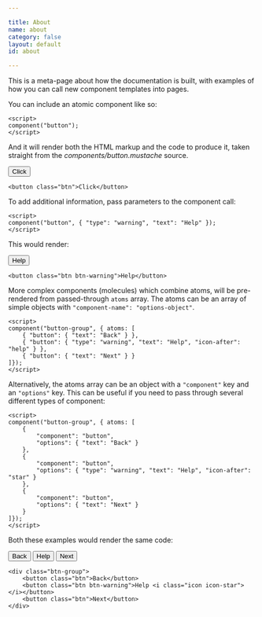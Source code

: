 ```yaml
---

title: About
name: about
category: false
layout: default
id: about

---
```


This is a meta-page about how the documentation is built, with examples of how you can call new component templates into pages.

You can include an atomic component like so:

```markup
<script>
component("button");
</script>
```

And it will render both the HTML markup and the code to produce it, taken straight from the _components/button.mustache_ source.

<button class="btn">Click</button>

```markup
<button class="btn">Click</button>
```

To add additional information, pass parameters to the component call:

```markup
<script>
component("button", { "type": "warning", "text": "Help" });
</script>
```

This would render:

<button class="btn btn-warning">Help</button>

```markup
<button class="btn btn-warning">Help</button>
```

More complex components (molecules) which combine atoms, will be pre-rendered from passed-through `atoms` array. The atoms can be an array of simple objects with `"component-name": "options-object"`.

```markup
<script>
component("button-group", { atoms: [
	{ "button": { "text": "Back" } },
	{ "button": { "type": "warning", "text": "Help", "icon-after": "help" } },
	{ "button": { "text": "Next" } }
]});
</script>
```
Alternatively, the atoms array can be an object with a `"component"` key and an `"options"` key. This can be useful if you need to pass through several different types of component:

```markup
<script>
component("button-group", { atoms: [
	{
		"component": "button",
		"options": { "text": "Back" }
	},
	{
		"component": "button",
		"options": { "type": "warning", "text": "Help", "icon-after": "star" }
	},
	{
		"component": "button",
		"options": { "text": "Next" }
	}
]});
</script>
```

Both these examples would render the same code:

<div class="btn-group">
	<button class="btn">Back</button>
	<button class="btn btn-warning">Help <i class="icon icon-star"></i></button>
	<button class="btn">Next</button>
</div>

```markup
<div class="btn-group">
	<button class="btn">Back</button>
	<button class="btn btn-warning">Help <i class="icon icon-star"></i></button>
	<button class="btn">Next</button>
</div>
```
